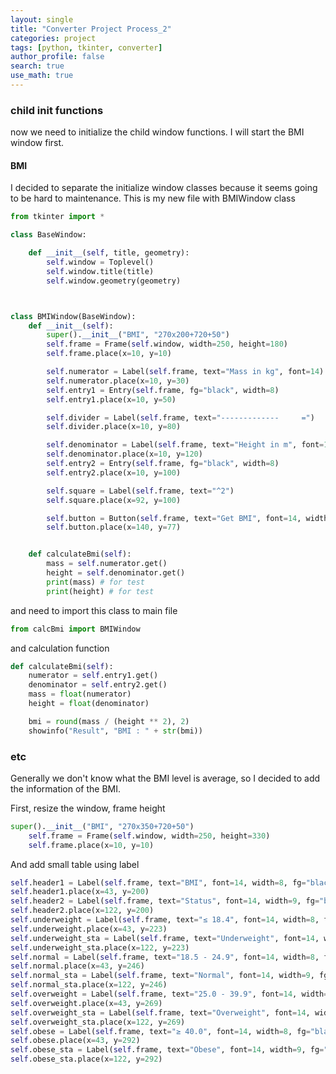 ```yaml
---
layout: single
title: "Converter Project Process_2"
categories: project
tags: [python, tkinter, converter]
author_profile: false
search: true
use_math: true
---
```


### child init functions

now we need to initialize the child window functions. I will start the BMI window first.

#### BMI

I decided to separate the initialize window classes because it seems going to be hard to maintenance.
This is my new file with BMIWindow class

```python
from tkinter import *

class BaseWindow:

    def __init__(self, title, geometry):
        self.window = Toplevel()
        self.window.title(title)
        self.window.geometry(geometry)



class BMIWindow(BaseWindow):
    def __init__(self):
        super().__init__("BMI", "270x200+720+50")
        self.frame = Frame(self.window, width=250, height=180)
        self.frame.place(x=10, y=10)

        self.numerator = Label(self.frame, text="Mass in kg", font=14)
        self.numerator.place(x=10, y=30)
        self.entry1 = Entry(self.frame, fg="black", width=8)
        self.entry1.place(x=10, y=50)

        self.divider = Label(self.frame, text="-------------     =")
        self.divider.place(x=10, y=80)

        self.denominator = Label(self.frame, text="Height in m", font=14)
        self.denominator.place(x=10, y=120)
        self.entry2 = Entry(self.frame, fg="black", width=8)
        self.entry2.place(x=10, y=100)

        self.square = Label(self.frame, text="^2")
        self.square.place(x=92, y=100)

        self.button = Button(self.frame, text="Get BMI", font=14, width=7, command=self.calculateBmi)
        self.button.place(x=140, y=77)


    def calculateBmi(self):
        mass = self.numerator.get()
        height = self.denominator.get()
        print(mass) # for test
        print(height) # for test

```

and need to import this class to main file

```python
from calcBmi import BMIWindow
```

and calculation function

```python
def calculateBmi(self):
    numerator = self.entry1.get()
    denominator = self.entry2.get()
    mass = float(numerator)
    height = float(denominator)

    bmi = round(mass / (height ** 2), 2)
    showinfo("Result", "BMI : " + str(bmi))
```

### etc

Generally we don't know what the BMI level is average, so I decided to add the information of the BMI.

First, resize the window, frame height

```python
super().__init__("BMI", "270x350+720+50")
    self.frame = Frame(self.window, width=250, height=330)
    self.frame.place(x=10, y=10)
```

And add small table using label

```python
self.header1 = Label(self.frame, text="BMI", font=14, width=8, fg="black", bg="#e8e8e8")
self.header1.place(x=43, y=200)
self.header2 = Label(self.frame, text="Status", font=14, width=9, fg="black", bg="#e8e8e8")
self.header2.place(x=122, y=200)
self.underweight = Label(self.frame, text="≤ 18.4", font=14, width=8, fg="black", bg="#fde189")
self.underweight.place(x=43, y=223)
self.underweight_sta = Label(self.frame, text="Underweight", font=14, width=9, fg="black", bg="#ffffff")
self.underweight_sta.place(x=122, y=223)
self.normal = Label(self.frame, text="18.5 - 24.9", font=14, width=8, fg="black", bg="#8cd47e")
self.normal.place(x=43, y=246)
self.normal_sta = Label(self.frame, text="Normal", font=14, width=9, fg="black", bg="#ffffff")
self.normal_sta.place(x=122, y=246)
self.overweight = Label(self.frame, text="25.0 - 39.9", font=14, width=8, fg="black", bg="#fab54c")
self.overweight.place(x=43, y=269)
self.overweight_sta = Label(self.frame, text="Overweight", font=14, width=9, fg="black", bg="#ffffff")
self.overweight_sta.place(x=122, y=269)
self.obese = Label(self.frame, text="≥ 40.0", font=14, width=8, fg="black", bg="#f66861")
self.obese.place(x=43, y=292)
self.obese_sta = Label(self.frame, text="Obese", font=14, width=9, fg="black", bg="#ffffff")
self.obese_sta.place(x=122, y=292)
```

